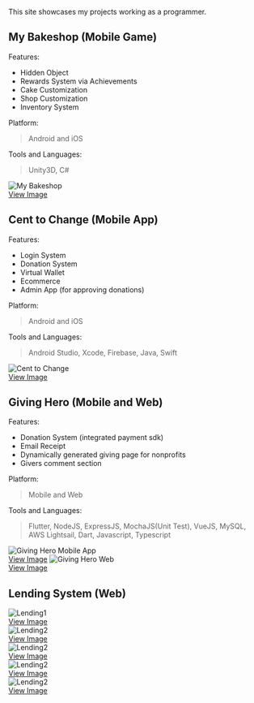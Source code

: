 This site showcases my projects working as a programmer.

## My Bakeshop (Mobile Game)
Features:
- Hidden Object
- Rewards System via Achievements
- Cake Customization
- Shop Customization
- Inventory System

Platform:
> Android and iOS

Tools and Languages:
> Unity3D, C#

![My Bakeshop](https://github.com/kosenshou/kosenshou.github.io/blob/main/files/ss-mybakeshop.png?raw=true)
<br>
<a target="_blank" href="https://raw.githubusercontent.com/kosenshou/kosenshou.github.io/main/files/ss-mybakeshop.png">View Image</a>

## Cent to Change (Mobile App)
Features:
- Login System
- Donation System
- Virtual Wallet
- Ecommerce
- Admin App (for approving donations)

Platform:
> Android and iOS

Tools and Languages:
> Android Studio, Xcode, Firebase, Java, Swift

![Cent to Change](https://github.com/kosenshou/kosenshou.github.io/blob/main/files/ss-centtochange.png?raw=true)
<br>
<a target="_blank" href="https://raw.githubusercontent.com/kosenshou/kosenshou.github.io/main/files/ss-centtochange.png">View Image</a>

## Giving Hero (Mobile and Web)
Features:
- Donation System (integrated payment sdk)
- Email Receipt
- Dynamically generated giving page for nonprofits
- Givers comment section

Platform:
> Mobile and Web

Tools and Languages:
> Flutter, NodeJS, ExpressJS, MochaJS(Unit Test), VueJS, MySQL, AWS Lightsail, Dart, Javascript, Typescript

![Giving Hero Mobile App](https://github.com/kosenshou/kosenshou.github.io/blob/main/files/ss-givinghero.png?raw=true)
<br>
<a target="_blank" href="https://raw.githubusercontent.com/kosenshou/kosenshou.github.io/main/files/ss-givinghero.png">View Image</a>
![Giving Hero Web](https://github.com/kosenshou/kosenshou.github.io/blob/main/files/ss-givinghero2.png?raw=true)
<br>
<a target="_blank" href="https://raw.githubusercontent.com/kosenshou/kosenshou.github.io/main/files/ss-givinghero2.png">View Image</a>

## Lending System (Web)
![Lending1](https://github.com/kosenshou/kosenshou.github.io/blob/main/perampc/ss-perampc-1.png?raw=true)
<br>
<a target="_blank" href="https://raw.githubusercontent.com/kosenshou/kosenshou.github.io/main/perampc/ss-perampc-1.png">View Image</a>
<br>
![Lending2](https://github.com/kosenshou/kosenshou.github.io/blob/main/perampc/ss-perampc-2.png?raw=true)
<br>
<a target="_blank" href="https://raw.githubusercontent.com/kosenshou/kosenshou.github.io/main/perampc/ss-perampc-2.png">View Image</a>
<br>
![Lending2](https://github.com/kosenshou/kosenshou.github.io/blob/main/perampc/ss-perampc-3.png?raw=true)
<br>
<a target="_blank" href="https://raw.githubusercontent.com/kosenshou/kosenshou.github.io/main/perampc/ss-perampc-3.png">View Image</a>
<br>
![Lending2](https://github.com/kosenshou/kosenshou.github.io/blob/main/perampc/ss-perampc-4.png?raw=true)
<br>
<a target="_blank" href="https://raw.githubusercontent.com/kosenshou/kosenshou.github.io/main/perampc/ss-perampc-4.png">View Image</a>
<br>
![Lending2](https://github.com/kosenshou/kosenshou.github.io/blob/main/perampc/ss-perampc-5.png?raw=true)
<br>
<a target="_blank" href="https://raw.githubusercontent.com/kosenshou/kosenshou.github.io/main/perampc/ss-perampc-5.png">View Image</a>
